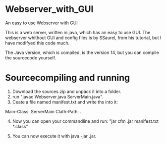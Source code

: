 # Webserver_with_GUI
An easy to use Webserver with GUI

This is a web server, written in java,
which has an easy to use GUI.
The webserver whithout GUI and config files is by SSaurel,
from his tutorial, but I have modifyed 
this code much.

The Java version, which is compiled,
is the version 14, but you can compile
the sourcecode yourself.

# Sourcecompiling and running
1. Download the sources.zip and unpack it into a folder.
2. run "javac Webserver.java ServerMain.java".
3. Ceate a file named manifest.txt and write ths into it:

Main-Class: ServerMain
Clath-Path: .

4. Now you can open your commandline and run:
"jar cfm <the name of the Jar file>.jar manifest.txt *.class"
 
 5. You can now execute it with java -jar <the name of the Jar file>.jar.
